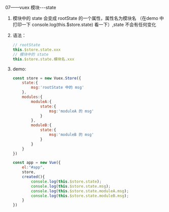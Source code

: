 07——vuex 模块---state

1. 模块中的 state 会变成 rootState 的一个属性，属性名为模块名  （在demo 中打印一下 console.log(this.$store.state) 看一下）,state 不会有任何变化

2. 语法：

   ```javascript
   // rootState
   this.$store.state.xxx
   // 模块中的 state
   this.$store.state.模块名.xxx
   ```

3. demo:

   ```javascript
   const store = new Vuex.Store({
       state:{
           msg:'rootState 中的 msg'
       },
       modules:{
           moduleA:{
               state:{
                   msg:'moduleA 的 msg'
               }
           },
           moduleB:{
               state:{
                   msg:'moduleB 的 msg'
               }
           }
       }
   })
   
   const app = new Vue({
       el:"#app",
       store,
       created(){
           console.log(this.$store.state);
           console.log(this.$store.state.msg);
           console.log(this.$store.state.moduleA.msg);
           console.log(this.$store.state.moduleB.msg);
       }
   })
   ```


